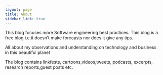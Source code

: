 ```yaml
---
layout: page
title: About
sidebar_link: true
---
```

This blog focuses more Software engineering best practices. This blog is a free blog i.e.it doesn’t make forecasts nor does it give any tips.

All about my observations and understanding on technology and business in this beautiful planet

The blog contains linkfests, cartoons,videos,tweets, podcasts, excerpts, research reports,guest posts etc.
